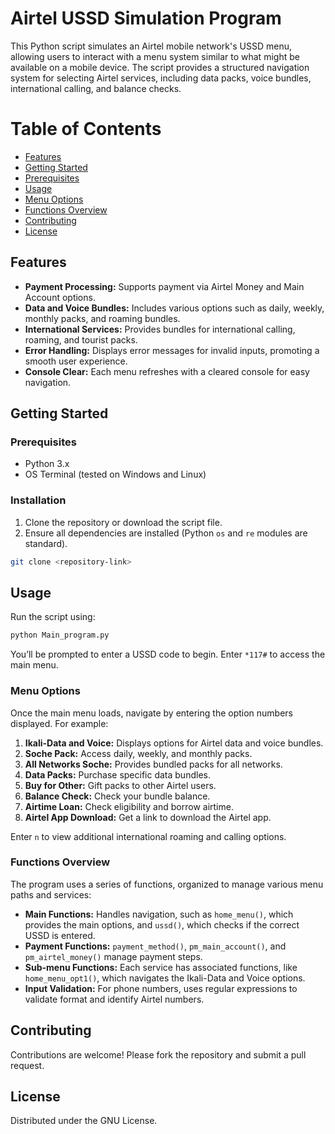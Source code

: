 # Airtel USSD Simulation Program

This Python script simulates an Airtel mobile network's USSD menu, allowing users to interact with a menu system similar to what might be available on a mobile device. The script provides a structured navigation system for selecting Airtel services, including data packs, voice bundles, international calling, and balance checks. 

# Table of Contents

- [Features](#features)
- [Getting Started](#getting-started)
- [Prerequisites](#prerequisites)
- [Usage](#usage)
- [Menu Options](#menu-options)
- [Functions Overview](#functions-overview)
- [Contributing](#contributing)
- [License](#license)

## Features

- **Payment Processing:** Supports payment via Airtel Money and Main Account options.
- **Data and Voice Bundles:** Includes various options such as daily, weekly, monthly packs, and roaming bundles.
- **International Services:** Provides bundles for international calling, roaming, and tourist packs.
- **Error Handling:** Displays error messages for invalid inputs, promoting a smooth user experience.
- **Console Clear:** Each menu refreshes with a cleared console for easy navigation.

## Getting Started

### Prerequisites

- Python 3.x
- OS Terminal (tested on Windows and Linux)

### Installation

1. Clone the repository or download the script file.
2. Ensure all dependencies are installed (Python `os` and `re` modules are standard).

```bash
git clone <repository-link>
```

## Usage

Run the script using:

```bash
python Main_program.py
```

You’ll be prompted to enter a USSD code to begin. Enter `*117#` to access the main menu.

### Menu Options
Once the main menu loads, navigate by entering the option numbers displayed. For example:

1. **Ikali-Data and Voice:** Displays options for Airtel data and voice bundles.
2. **Soche Pack:** Access daily, weekly, and monthly packs.
3. **All Networks Soche:** Provides bundled packs for all networks.
4. **Data Packs:** Purchase specific data bundles.
5. **Buy for Other:** Gift packs to other Airtel users.
6. **Balance Check:** Check your bundle balance.
7. **Airtime Loan:** Check eligibility and borrow airtime.
8. **Airtel App Download:** Get a link to download the Airtel app.

Enter `n` to view additional international roaming and calling options.

### Functions Overview

The program uses a series of functions, organized to manage various menu paths and services:

- **Main Functions:** Handles navigation, such as `home_menu()`, which provides the main options, and `ussd()`, which checks if the correct USSD is entered.
- **Payment Functions:** `payment_method()`, `pm_main_account()`, and `pm_airtel_money()` manage payment steps.
- **Sub-menu Functions:** Each service has associated functions, like `home_menu_opt1()`, which navigates the Ikali-Data and Voice options.
- **Input Validation:** For phone numbers, uses regular expressions to validate format and identify Airtel numbers.

## Contributing
Contributions are welcome! Please fork the repository and submit a pull request.

## License
Distributed under the GNU License. 

